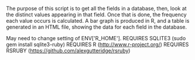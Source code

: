 
The purpose of this script is to get all the fields in a database, 
then, look at the distinct values appearing in that field.
Once that is done, the frequency each value occurs is calculated. 
A bar graph is produced in R, and a table is generated in an HTML
file, showing the data for each field in the database.

May need to change setting of ENV['R_HOME'].
REQUIRES SQLITE3 (sudo gem install sqlite3-ruby)
REQUIRES R (http://www.r-project.org/)
REQUIRES RSRUBY (https://github.com/alexgutteridge/rsruby)
